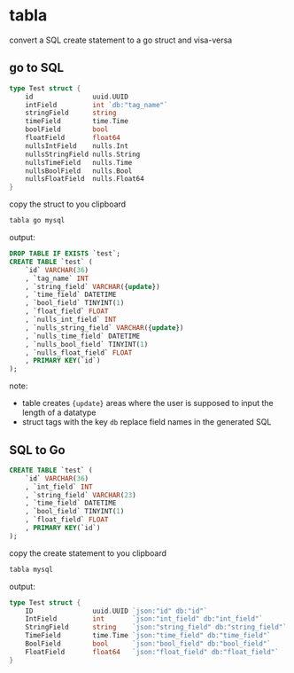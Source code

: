 # tabla

convert a SQL create statement to a go struct and visa-versa

## go to SQL

```go
type Test struct {
	id               uuid.UUID
	intField         int `db:"tag_name"`
	stringField      string
	timeField        time.Time
	boolField        bool
	floatField       float64
	nullsIntField    nulls.Int
	nullsStringField nulls.String
	nullsTimeField   nulls.Time
	nullsBoolField   nulls.Bool
	nullsFloatField  nulls.Float64
}
```

copy the struct to you clipboard

```bash
tabla go mysql
```
 
output:

```SQL
DROP TABLE IF EXISTS `test`;
CREATE TABLE `test` (
    `id` VARCHAR(36)
    , `tag_name` INT
    , `string_field` VARCHAR({update})
    , `time_field` DATETIME
    , `bool_field` TINYINT(1)
    , `float_field` FLOAT
    , `nulls_int_field` INT
    , `nulls_string_field` VARCHAR({update})
    , `nulls_time_field` DATETIME
    , `nulls_bool_field` TINYINT(1)
    , `nulls_float_field` FLOAT
    , PRIMARY KEY(`id`)
);
```

note:  

- table creates `{update}` areas where the user is supposed to input the length of a datatype
- struct tags with the key `db` replace field names in the generated SQL

## SQL to Go

```sql
CREATE TABLE `test` (
    `id` VARCHAR(36)
    , `int_field` INT
    , `string_field` VARCHAR(23)
    , `time_field` DATETIME
    , `bool_field` TINYINT(1)
    , `float_field` FLOAT
    , PRIMARY KEY(`id`)
);
```

copy the create statement to you clipboard

```bash
tabla mysql
```
 
output:
 
```go
type Test struct {
	ID               uuid.UUID `json:"id" db:"id"`
	IntField         int       `json:"int_field" db:"int_field"`
	StringField      string    `json:"string_field" db:"string_field"`
	TimeField        time.Time `json:"time_field" db:"time_field"`
	BoolField        bool      `json:"bool_field" db:"bool_field"`
	FloatField       float64   `json:"float_field" db:"float_field"`
}
```